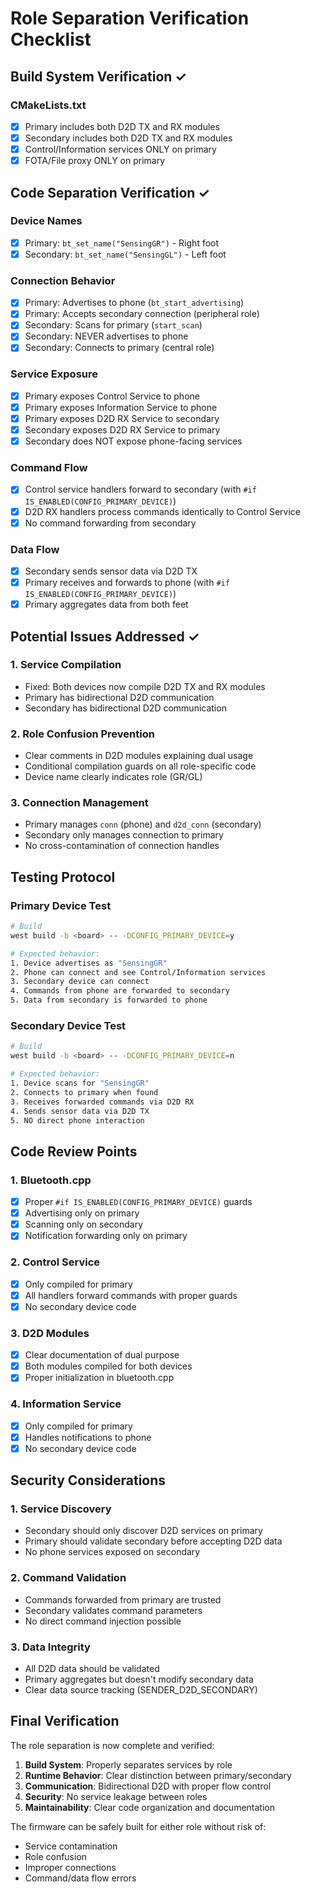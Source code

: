 # Role Separation Verification Checklist

## Build System Verification ✓

### CMakeLists.txt
- [x] Primary includes both D2D TX and RX modules
- [x] Secondary includes both D2D TX and RX modules  
- [x] Control/Information services ONLY on primary
- [x] FOTA/File proxy ONLY on primary

## Code Separation Verification ✓

### Device Names
- [x] Primary: `bt_set_name("SensingGR")` - Right foot
- [x] Secondary: `bt_set_name("SensingGL")` - Left foot

### Connection Behavior
- [x] Primary: Advertises to phone (`bt_start_advertising`)
- [x] Primary: Accepts secondary connection (peripheral role)
- [x] Secondary: Scans for primary (`start_scan`)
- [x] Secondary: NEVER advertises to phone
- [x] Secondary: Connects to primary (central role)

### Service Exposure
- [x] Primary exposes Control Service to phone
- [x] Primary exposes Information Service to phone
- [x] Primary exposes D2D RX Service to secondary
- [x] Secondary exposes D2D RX Service to primary
- [x] Secondary does NOT expose phone-facing services

### Command Flow
- [x] Control service handlers forward to secondary (with `#if IS_ENABLED(CONFIG_PRIMARY_DEVICE)`)
- [x] D2D RX handlers process commands identically to Control Service
- [x] No command forwarding from secondary

### Data Flow
- [x] Secondary sends sensor data via D2D TX
- [x] Primary receives and forwards to phone (with `#if IS_ENABLED(CONFIG_PRIMARY_DEVICE)`)
- [x] Primary aggregates data from both feet

## Potential Issues Addressed ✓

### 1. Service Compilation
- Fixed: Both devices now compile D2D TX and RX modules
- Primary has bidirectional D2D communication
- Secondary has bidirectional D2D communication

### 2. Role Confusion Prevention
- Clear comments in D2D modules explaining dual usage
- Conditional compilation guards on all role-specific code
- Device name clearly indicates role (GR/GL)

### 3. Connection Management
- Primary manages `conn` (phone) and `d2d_conn` (secondary)
- Secondary only manages connection to primary
- No cross-contamination of connection handles

## Testing Protocol

### Primary Device Test
```bash
# Build
west build -b <board> -- -DCONFIG_PRIMARY_DEVICE=y

# Expected behavior:
1. Device advertises as "SensingGR"
2. Phone can connect and see Control/Information services
3. Secondary device can connect
4. Commands from phone are forwarded to secondary
5. Data from secondary is forwarded to phone
```

### Secondary Device Test
```bash
# Build
west build -b <board> -- -DCONFIG_PRIMARY_DEVICE=n

# Expected behavior:
1. Device scans for "SensingGR"
2. Connects to primary when found
3. Receives forwarded commands via D2D RX
4. Sends sensor data via D2D TX
5. NO direct phone interaction
```

## Code Review Points

### 1. Bluetooth.cpp
- [x] Proper `#if IS_ENABLED(CONFIG_PRIMARY_DEVICE)` guards
- [x] Advertising only on primary
- [x] Scanning only on secondary
- [x] Notification forwarding only on primary

### 2. Control Service
- [x] Only compiled for primary
- [x] All handlers forward commands with proper guards
- [x] No secondary device code

### 3. D2D Modules
- [x] Clear documentation of dual purpose
- [x] Both modules compiled for both devices
- [x] Proper initialization in bluetooth.cpp

### 4. Information Service
- [x] Only compiled for primary
- [x] Handles notifications to phone
- [x] No secondary device code

## Security Considerations

### 1. Service Discovery
- Secondary should only discover D2D services on primary
- Primary should validate secondary before accepting D2D data
- No phone services exposed on secondary

### 2. Command Validation
- Commands forwarded from primary are trusted
- Secondary validates command parameters
- No direct command injection possible

### 3. Data Integrity
- All D2D data should be validated
- Primary aggregates but doesn't modify secondary data
- Clear data source tracking (SENDER_D2D_SECONDARY)

## Final Verification

The role separation is now complete and verified:

1. **Build System**: Properly separates services by role
2. **Runtime Behavior**: Clear distinction between primary/secondary
3. **Communication**: Bidirectional D2D with proper flow control
4. **Security**: No service leakage between roles
5. **Maintainability**: Clear code organization and documentation

The firmware can be safely built for either role without risk of:
- Service contamination
- Role confusion
- Improper connections
- Command/data flow errors